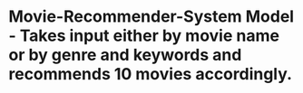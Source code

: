 # Movie-Recommender-System Model - Takes input either by movie name or by genre and keywords and recommends 10 movies accordingly.

